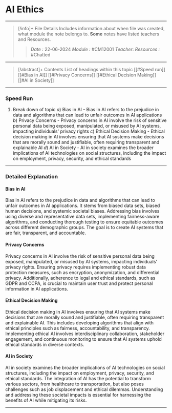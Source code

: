 # AI Ethics
---
> [!info]+ File Details
> Includes information about when file was created, what module the note belongs to. **Some** notes have listed teachers and Resources.
> > *Date :* 22-06-2024
> > *Module :* #CM12001 
> > *Teacher*: 
> > *Resources :* #Chatted

---
> [!abstract]+ Contents
> List of headings within this topic
> [[#Speed run]]
> [[#Bias in AI]]
> [[#Privacy Concerns]]
> [[#Ethical Decision Making]]
> [[#AI in Society]]
---
### Speed Run

1. Break down of topic
	$a)$ Bias in AI - Bias in AI refers to the prejudice in data and algorithms that can lead to unfair outcomes in AI applications
	$b)$ Privacy Concerns - Privacy concerns in AI involve the risk of sensitive personal data being exposed, manipulated, or misused by AI systems, impacting individuals' privacy rights
	$c)$ Ethical Decision Making - Ethical decision making in AI involves ensuring that AI systems make decisions that are morally sound and justifiable, often requiring transparent and explainable AI
	$d)$ AI in Society - AI in society examines the broader implications of AI technologies on social structures, including the impact on employment, privacy, security, and ethical standards
---

### Detailed Explanation

#### Bias in AI
Bias in AI refers to the prejudice in data and algorithms that can lead to unfair outcomes in AI applications. It stems from biased data sets, biased human decisions, and systemic societal biases. Addressing bias involves using diverse and representative data sets, implementing fairness-aware algorithms, and conducting thorough testing to ensure equitable outcomes across different demographic groups. The goal is to create AI systems that are fair, transparent, and accountable.

#### Privacy Concerns
Privacy concerns in AI involve the risk of sensitive personal data being exposed, manipulated, or misused by AI systems, impacting individuals' privacy rights. Ensuring privacy requires implementing robust data protection measures, such as encryption, anonymization, and differential privacy. Additionally, adherence to legal and ethical standards, such as GDPR and CCPA, is crucial to maintain user trust and protect personal information in AI applications.

#### Ethical Decision Making
Ethical decision making in AI involves ensuring that AI systems make decisions that are morally sound and justifiable, often requiring transparent and explainable AI. This includes developing algorithms that align with ethical principles such as fairness, accountability, and transparency. Implementing ethical AI involves interdisciplinary collaboration, stakeholder engagement, and continuous monitoring to ensure that AI systems uphold ethical standards in diverse contexts.

#### AI in Society
AI in society examines the broader implications of AI technologies on social structures, including the impact on employment, privacy, security, and ethical standards. The integration of AI has the potential to transform various sectors, from healthcare to transportation, but also poses challenges such as job displacement and ethical dilemmas. Understanding and addressing these societal impacts is essential for harnessing the benefits of AI while mitigating its risks.

---